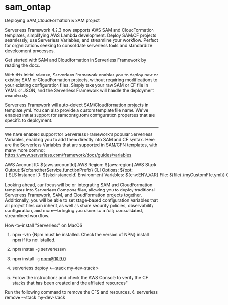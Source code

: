 # sam_ontap
Deploying SAM_CloudFormation &amp; SAM project

Serverless Framework 4.2.3 now supports AWS SAM and CloudFormation templates, simplifying AWS Lambda development. Deploy SAM/CF projects seamlessly, use Serverless Variables, and streamline your workflow. Perfect for organizations seeking to consolidate serverless tools and standardize development processes.

Get started with SAM and Cloudformation in Serverless Framework by reading the docs.

With this initial release, Serverless Framework enables you to deploy new or existing SAM or CloudFormation projects, without requiring modifications to your existing configuration files. Simply take your raw SAM or CF file in YAML or JSON, and the Serverless Framework will handle the deployment seamlessly.

Serverless Framework will auto-detect SAM/Cloudformation projects in template.yml. You can also provide a custom template file name. We've enabled initial support for samconfig.toml configuration properties that are specific to deployment.

---

We have enabled support for Serverless Framework's popular Serverless Variables, enabling you to add them directly into SAM and CF syntax. Here are the Serverless Variables that are supported in SAM/CFN templates, with many more coming: https://www.serverless.com/framework/docs/guides/variables

AWS Account ID: ${aws:accountId}
AWS Region: ${aws:region}
AWS Stack Output: ${cf:anotherService.functionPrefix}
CLI Options: ${opt:<option>}
SLS Instance ID: ${sls:instanceId}
Environment Variables: ${env:ENV_VAR}
File: ${file(./myCustomFile.yml)}
Git: ${git:<variable>}
S3: ${s3:myBucket/myKey}
SSM: ${ssm:/path/to/service/id}

Looking ahead, our focus will be on integrating SAM and CloudFormation templates into Serverless Compose files, allowing you to deploy traditional Serverless Framework, SAM, and CloudFormation projects together. Additionally, you will be able to set stage-based configuration Variables that all project files can inherit, as well as share security policies, observability configuration, and more—bringing you closer to a fully consolidated, streamlined workflow.

How-to-install "Serverless" on MacOS


1. npm -v\n  {Npm must be installed. Check the version of NPM}
  install npm if its not istalled.

2. npm install -g serverless\n
3. npm install -g npm@10.9.0

4. serverless deploy <--stack my-dev-stack >

5. Follow the instructions and check the AWS Console to verify the CF stacks that has been created and the          affliated resources"

Run the following command to remove the CFS and resources.
6. serverless remove --stack my-dev-stack